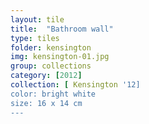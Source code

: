 ```yaml
---
layout: tile
title:  "Bathroom wall"
type: tiles
folder: kensington
img: kensington-01.jpg
group: collections
category: [2012]
collection: [ Kensington '12] 
color: bright white
size: 16 x 14 cm
---
```

